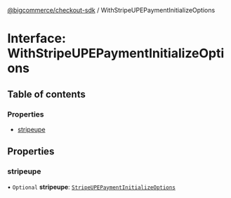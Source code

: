 [@bigcommerce/checkout-sdk](../README.md) / WithStripeUPEPaymentInitializeOptions

# Interface: WithStripeUPEPaymentInitializeOptions

## Table of contents

### Properties

- [stripeupe](WithStripeUPEPaymentInitializeOptions.md#stripeupe)

## Properties

### stripeupe

• `Optional` **stripeupe**: [`StripeUPEPaymentInitializeOptions`](StripeUPEPaymentInitializeOptions.md)
